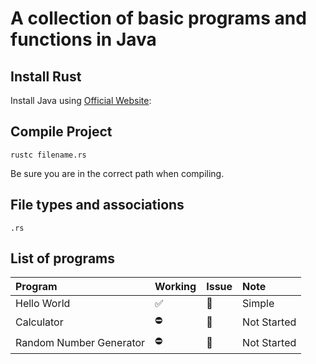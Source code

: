 # A collection of basic programs and functions in Java

## Install Rust

Install Java using [Official Website](https://www.java.com/en/download/):

## Compile Project

    rustc filename.rs

Be sure you are in the correct path when compiling.

## File types and associations

    .rs

## List of programs

| Program                 | Working | Issue | Note        |
| :---------------------- | :------ | :---- | :---------- |
| Hello World             | ✅      | 🔕    | Simple      |
| Calculator              | ⛔      | 🔔    | Not Started |
| Random Number Generator | ⛔      | 🔔    | Not Started |

